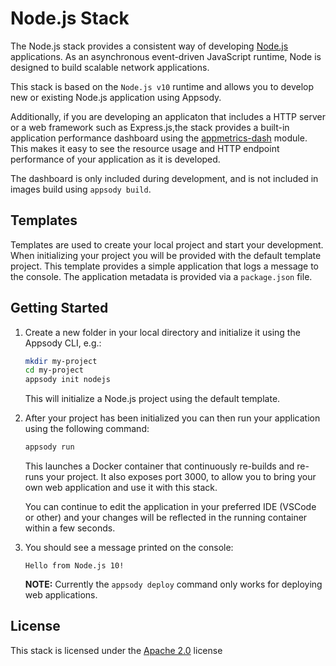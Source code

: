 # Node.js Stack

The Node.js stack provides a consistent way of developing [Node.js](https://nodejs.org/) applications. As an asynchronous event-driven JavaScript runtime, Node is designed to build scalable network applications.

This stack is based on the `Node.js v10` runtime and allows you to develop new or existing Node.js application using Appsody.

Additionally, if you are developing an applicaton that includes a HTTP server or a web framework such as Express.js,the stack provides a built-in application performance dashboard using the [appmetrics-dash](https://github.com/runtimetools/appmetrics-dash) module. This makes it easy to see the resource usage and HTTP endpoint performance of your application as it is developed.

The dashboard is only included during development, and is not included in images build using `appsody build`.

## Templates

Templates are used to create your local project and start your development. When initializing your project you will be provided with the default template project. This template provides a simple application that logs a message to the console. The application metadata is provided via a `package.json` file.

## Getting Started

1. Create a new folder in your local directory and initialize it using the Appsody CLI, e.g.:

    ```bash
    mkdir my-project
    cd my-project
    appsody init nodejs
    ```
    This will initialize a Node.js project using the default template.

1. After your project has been initialized you can then run your application using the following command:

    ```bash
    appsody run
    ```

    This launches a Docker container that continuously re-builds and re-runs your project. It also exposes port 3000, to allow you to bring your own web application and use it with this stack.

    You can continue to edit the application in your preferred IDE (VSCode or other) and your changes will be reflected in the running container within a few seconds.

1. You should see a message printed on the console:

    ```Hello from Node.js 10!```

    **NOTE:** Currently the `appsody deploy` command only works for deploying web applications.

## License

This stack is licensed under the [Apache 2.0](./image/LICENSE) license
